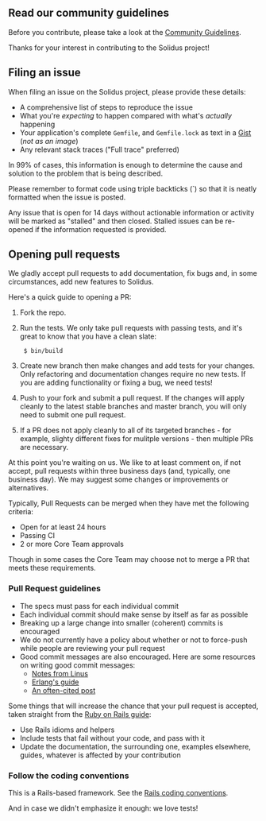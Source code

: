 ## Read our community guidelines

Before you contribute, please take a look at the [Community Guidelines](https://solidus.io/community-guidelines/).

Thanks for your interest in contributing to the Solidus project!

## Filing an issue

When filing an issue on the Solidus project, please provide these details:

* A comprehensive list of steps to reproduce the issue
* What you're *expecting* to happen compared with what's *actually* happening
* Your application's complete `Gemfile`, and `Gemfile.lock` as text in a [Gist](https://gist.github.com) (*not as an image*)
* Any relevant stack traces ("Full trace" preferred)

In 99% of cases, this information is enough to determine the cause and solution
to the problem that is being described.

Please remember to format code using triple backticks (\`) so that it is neatly
formatted when the issue is posted.

Any issue that is open for 14 days without actionable information or activity
will be marked as "stalled" and then closed. Stalled issues can be re-opened if
the information requested is provided.

## Opening pull requests

We gladly accept pull requests to add documentation, fix bugs and, in some circumstances,
add new features to Solidus.

Here's a quick guide to opening a PR:

1. Fork the repo.

2. Run the tests. We only take pull requests with passing tests, and it's great
to know that you have a clean slate:

        $ bin/build

3. Create new branch then make changes and add tests for your changes. Only
refactoring and documentation changes require no new tests. If you are adding
functionality or fixing a bug, we need tests!

4. Push to your fork and submit a pull request. If the changes will apply cleanly
to the latest stable branches and master branch, you will only need to submit one
pull request.

5. If a PR does not apply cleanly to all of its targeted branches - for example,
slighty different fixes for mulitple versions -  then multiple PRs are necessary.

At this point you're waiting on us. We like to at least comment on, if not
accept, pull requests within three business days (and, typically, one business
day). We may suggest some changes or improvements or alternatives.

Typically, Pull Requests can be merged when they have met the following criteria:

- Open for at least 24 hours
- Passing CI
- 2 or more Core Team approvals

Though in some cases the Core Team may choose not to merge a PR that meets these requirements.

### Pull Request guidelines

* The specs must pass for each individual commit
* Each individual commit should make sense by itself as far as possible
* Breaking up a large change into smaller (coherent) commits is encouraged
* We do not currently have a policy about whether or not to force-push while
people are reviewing your pull request
* Good commit messages are also encouraged. Here are some resources on writing
good commit messages:
  * [Notes from Linus](https://github.com/subsurface/subsurface/commit/b6590150d68df528efd40c889ba6eea476b39873)
  * [Erlang's guide](https://github.com/erlang/otp/wiki/Writing-good-commit-messages)
  * [An often-cited post](http://tbaggery.com/2008/04/19/a-note-about-git-commit-messages.html)

Some things that will increase the chance that your pull request is accepted,
taken straight from the [Ruby on Rails guide](http://guides.rubyonrails.org/contributing_to_ruby_on_rails.html):

* Use Rails idioms and helpers
* Include tests that fail without your code, and pass with it
* Update the documentation, the surrounding one, examples elsewhere, guides,
  whatever is affected by your contribution

### Follow the coding conventions

This is a Rails-based framework.  See the [Rails coding conventions](http://guides.rubyonrails.org/contributing_to_ruby_on_rails.html#follow-the-coding-conventions).

And in case we didn't emphasize it enough: we love tests!
